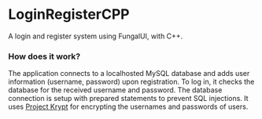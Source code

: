 # LoginRegisterCPP
A login and register system using FungalUI, with C++.

### How does it work?
The application connects to a localhosted MySQL database and adds user information (username, password) upon registration. To log in, it checks the database for the received username and password. The database connection is setup with prepared statements to prevent SQL injections. It uses [Project Krypt](https://github.com/Andrei9383/project-krypt) for encrypting the usernames and passwords of users.
